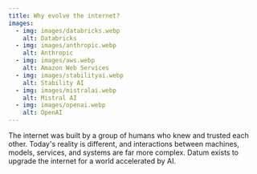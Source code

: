 ```yaml
---
title: Why evolve the internet?
images:
  - img: images/databricks.webp
    alt: Databricks
  - img: images/anthropic.webp
    alt: Anthropic
  - img: images/aws.webp
    alt: Amazon Web Services
  - img: images/stabilityai.webp
    alt: Stability AI
  - img: images/mistralai.webp
    alt: Mistral AI
  - img: images/openai.webp
    alt: OpenAI
---
```


The internet was built by a group of humans who knew and trusted each other. Today's reality is different, and interactions between machines, models, services, and systems are far more complex. Datum exists to upgrade the internet for a world accelerated by AI.
